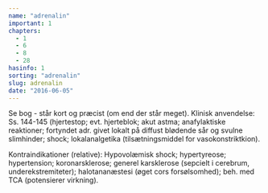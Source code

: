 ```yaml
---
name: "adrenalin"
important: 1
chapters:  
  - 1 
  - 6 
  - 8 
  - 28
hasinfo: 1
sorting: "adrenalin"
slug: adrenalin
date: "2016-06-05"
---
```


Se bog - står kort og præcist (om end der står meget). Klinisk anvendelse: Ss. 144-145 (hjertestop; evt. hjerteblok; akut astma; anafylaktiske reaktioner; fortyndet adr. givet lokalt på diffust blødende sår og svulne slimhinder; shock; lokalanalgetika (tilsætningsmiddel for vasokonstriktkion).

Kontraindikationer (relative): Hypovolæmisk shock; hypertyreose; hypertension; koronarsklerose; generel karsklerose (sepcielt i cerebrum, underekstremiteter); halotananæstesi (øget cors forsølsomhed); beh. med TCA (potensierer virkning).
